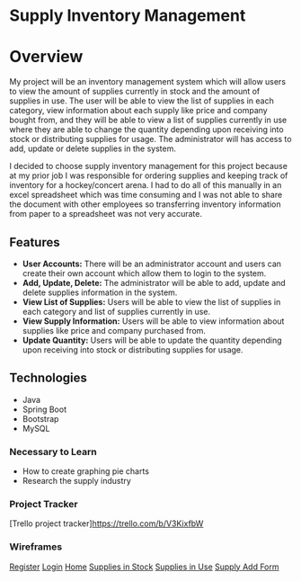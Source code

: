 # Supply Inventory Management

# Overview
My project will be an inventory management system which will allow users to view the amount of supplies currently in stock and the amount of supplies in use. The user will be able to view the list of supplies in each category, view information about each supply like price and company bought from, and they will be able to view a list of supplies currently in use where they are able to change the quantity depending upon receiving into stock or distributing supplies for usage. The administrator will has access to add, update or delete supplies in the system. 

I decided to choose supply inventory management for this project because at my prior job I was responsible for ordering supplies and keeping track of inventory for a hockey/concert arena. I had to do all of this manually in an excel spreadsheet which was time consuming and I was not able to share the document with other employees so transferring inventory information from paper to a spreadsheet was not very accurate.

## Features

* **User Accounts:** There will be an administrator account and users can create their own account which allow them to login to the system.
* **Add, Update, Delete:** The administrator will be able to add, update and delete supplies information in the system.
* **View List of Supplies:** Users will be able to view the list of supplies in each category and list of supplies currently in use.
* **View Supply Information:** Users will be able to view information about supplies like price and company purchased from.
* **Update Quantity:** Users will be able to update the quantity depending upon receiving into stock or distributing supplies for usage.

## Technologies

* Java
* Spring Boot
* Bootstrap
* MySQL


### Necessary to Learn

* How to create graphing pie charts
* Research the supply industry

### Project Tracker
[Trello project tracker]https://trello.com/b/V3KixfbW

### Wireframes

[Register](https://github.com/amy1317/Supply-Inventory-Management/blob/master/Wireframes/Register.pdf)
[Login](https://github.com/amy1317/Supply-Inventory-Management/blob/master/Wireframes/Login.pdf)
[Home](https://github.com/amy1317/Supply-Inventory-Management/blob/master/Wireframes/Home.pdf)
[Supplies in Stock](https://github.com/amy1317/Supply-Inventory-Management/blob/master/Wireframes/List.In%20Stock.pdf)
[Supplies in Use](https://github.com/amy1317/Supply-Inventory-Management/blob/master/Wireframes/List.In%20Use.pdf)
[Supply Add Form](https://github.com/amy1317/Supply-Inventory-Management/blob/master/Wireframes/Add%20Form.pdf)

